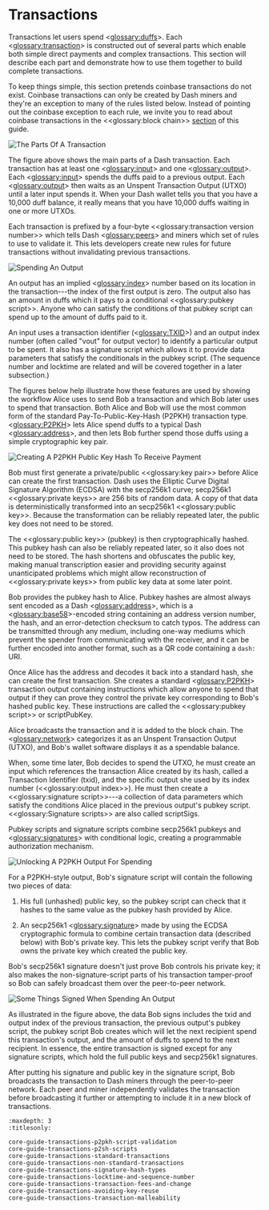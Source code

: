 # Transactions

Transactions let users spend <<glossary:duffs>>. Each <<glossary:transaction>> is constructed out of several parts which enable both simple direct payments and complex transactions. This section will describe each part and demonstrate how to use them together to build complete transactions.

To keep things simple, this section pretends coinbase transactions do not exist. Coinbase transactions can only be created by Dash miners and they're an exception to many of the rules listed below. Instead of pointing out the coinbase exception to each rule, we invite you to read about coinbase transactions in the <<glossary:block chain>> [section](core-guide-block-chain) of this guide.

![The Parts Of A Transaction](https://dash-docs.github.io/img/dev/en-tx-overview.svg)

The figure above shows the main parts of a Dash transaction. Each transaction has at least one <<glossary:input>> and one <<glossary:output>>. Each <<glossary:input>> spends the duffs paid to a previous output. Each <<glossary:output>> then waits as an Unspent Transaction Output (UTXO) until a later input spends it. When your Dash wallet tells you that you have a 10,000 duff balance, it really means that you have 10,000 duffs waiting in one or more UTXOs.

Each transaction is prefixed by a four-byte <<glossary:transaction version number>> which tells Dash <<glossary:peers>> and miners which set of rules to use to validate it.  This lets developers create new rules for future transactions without invalidating previous transactions.

![Spending An Output](https://dash-docs.github.io/img/dev/en-tx-overview-spending.svg)

An output has an implied <<glossary:index>> number based on its location in the transaction---the index of the first output is zero. The output also has an amount in duffs which it pays to a conditional <<glossary:pubkey script>>. Anyone who can satisfy the conditions of that pubkey script can spend up to the amount of duffs paid to it.

An input uses a transaction identifier (<<glossary:TXID>>) and an output index number (often called "vout" for output vector) to identify a particular output to be spent. It also has a signature script which allows it to provide data parameters that satisfy the conditionals in the pubkey script. (The sequence number and locktime are related and will be covered together in a later subsection.)

The figures below help illustrate how these features are used by showing the workflow Alice uses to send Bob a transaction and which Bob later uses to spend that transaction. Both Alice and Bob will use the most common form of the standard Pay-To-Public-Key-Hash (P2PKH) transaction type. <<glossary:P2PKH>> lets Alice spend duffs to a typical Dash <<glossary:address>>, and then lets Bob further spend those duffs using a simple cryptographic key pair.

![Creating A P2PKH Public Key Hash To Receive Payment](https://dash-docs.github.io/img/dev/en-creating-p2pkh-output.svg)

Bob must first generate a private/public <<glossary:key pair>> before Alice can create the first transaction. Dash uses the Elliptic Curve Digital Signature Algorithm (ECDSA) with the secp256k1 curve; secp256k1 <<glossary:private keys>> are 256 bits of random data. A copy of that data is deterministically transformed into an secp256k1 <<glossary:public key>>. Because the transformation can be reliably repeated later, the public key does not need to be stored.

The <<glossary:public key>> (pubkey) is then cryptographically hashed. This pubkey hash can also be reliably repeated later, so it also does not need to be stored. The hash shortens and obfuscates the public key, making manual transcription easier and providing security against unanticipated problems which might allow reconstruction of <<glossary:private keys>> from public key data at some later point.

Bob provides the pubkey hash to Alice. Pubkey hashes are almost always sent encoded as a Dash <<glossary:address>>, which is a <<glossary:base58>>-encoded string containing an address version number, the hash, and an error-detection checksum to catch typos. The address can be transmitted through any medium, including one-way mediums which prevent the spender from communicating with the receiver, and it can be further encoded into another format, such as a QR code containing a `dash:` URI.

Once Alice has the address and decodes it back into a standard hash, she can create the first transaction. She creates a standard <<glossary:P2PKH>> transaction output containing instructions which allow anyone to spend that output if they can prove they control the private key corresponding to Bob's hashed public key. These instructions are called the <<glossary:pubkey script>>
or scriptPubKey.

Alice broadcasts the transaction and it is added to the block chain. The <<glossary:network>> categorizes it as an Unspent Transaction Output (UTXO), and Bob's wallet software displays it as a spendable balance.

When, some time later, Bob decides to spend the UTXO, he must create an input which references the transaction Alice created by its hash, called a Transaction Identifier (txid), and the specific output she used by its index number (<<glossary:output index>>). He must then create a <<glossary:signature script>>---a collection of data parameters which satisfy the conditions Alice placed in the previous output's pubkey script.  <<glossary:Signature scripts>> are also called scriptSigs.

Pubkey scripts and signature scripts combine secp256k1 pubkeys and <<glossary:signatures>> with conditional logic, creating a programmable authorization mechanism.

![Unlocking A P2PKH Output For Spending](https://dash-docs.github.io/img/dev/en-unlocking-p2pkh-output.svg)

For a P2PKH-style output, Bob's signature script will contain the following two pieces of data:

1. His full (unhashed) public key, so the pubkey script can check that it hashes to the same value as the pubkey hash provided by Alice.

2. An secp256k1 <<glossary:signature>> made by using the ECDSA cryptographic formula to combine certain transaction data (described below) with Bob's private key. This lets the pubkey script verify that Bob owns the private key which created the public key.

Bob's secp256k1 signature doesn't just prove Bob controls his private key; it also makes the non-signature-script parts of his transaction tamper-proof so Bob can safely broadcast them over the peer-to-peer network.

![Some Things Signed When Spending An Output](https://dash-docs.github.io/img/dev/en-signing-output-to-spend.svg)

As illustrated in the figure above, the data Bob signs includes the txid and output index of the previous transaction, the previous output's pubkey script, the pubkey script Bob creates which will let the next recipient spend this transaction's output, and the amount of duffs to spend to the next recipient. In essence, the entire transaction is signed except for any signature scripts, which hold the full public keys and secp256k1 signatures.

After putting his signature and public key in the signature script, Bob broadcasts the transaction to Dash miners through the peer-to-peer network. Each peer and miner independently validates the transaction before broadcasting it further or attempting to include it in a new block of transactions.

```{toctree}
:maxdepth: 3
:titlesonly:

core-guide-transactions-p2pkh-script-validation
core-guide-transactions-p2sh-scripts
core-guide-transactions-standard-transactions
core-guide-transactions-non-standard-transactions
core-guide-transactions-signature-hash-types
core-guide-transactions-locktime-and-sequence-number
core-guide-transactions-transaction-fees-and-change
core-guide-transactions-avoiding-key-reuse
core-guide-transactions-transaction-malleability
```
